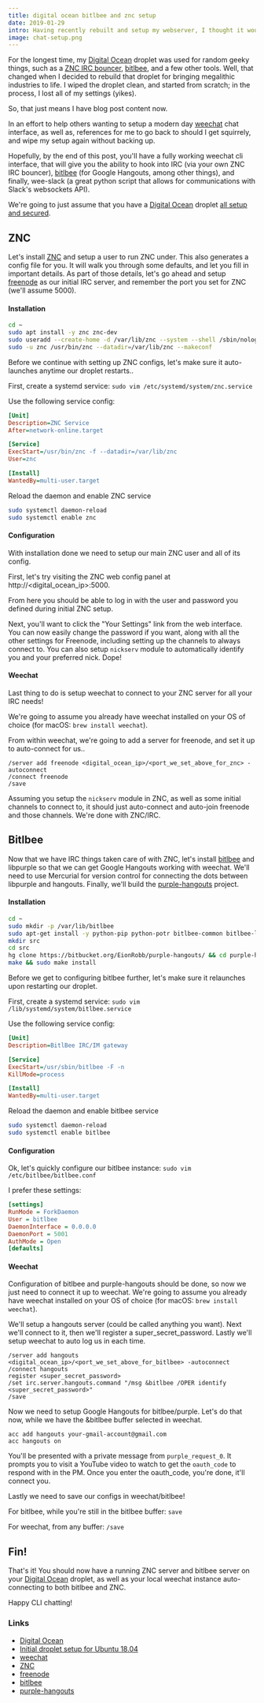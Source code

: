 ```yaml
---
title: digital ocean bitlbee and znc setup
date: 2019-01-29
intro: Having recently rebuilt and setup my webserver, I thought it would be good to document the process, as a beginner's guide, of setting up bitlbee, ZNC, and weechat on a Digital Ocean droplet.
image: chat-setup.png
---
```


For the longest time, my [Digital Ocean](https://m.do.co/c/6abe22c9c487) droplet was used for random geeky things, such as a [ZNC IRC bouncer](https://wiki.znc.in/ZNC), [bitlbee](https://www.bitlbee.org), and a few other tools. Well, that changed when I decided to rebuild that droplet for bringing megalithic industries to life. I wiped the droplet clean, and started from scratch; in the process, I lost all of my settings (yikes).

So, that just means I have blog post content now.

In an effort to help others wanting to setup a modern day [weechat](https://weechat.org) chat interface, as well as, references for me to go back to should I get squirrely, and wipe my setup again without backing up.

Hopefully, by the end of this post, you'll have a fully working weechat cli interface, that will give you the ability to hook into IRC (via your own ZNC IRC bouncer), [bitlbee](https://www.bitlbee.org) (for Google Hangouts, among other things), and finally, wee-slack (a great python script that allows for communications with Slack's websockets API).

We're going to just assume that you have a [Digital Ocean](https://m.do.co/c/6abe22c9c487) droplet [all setup and secured](https://www.digitalocean.com/community/tutorials/initial-server-setup-with-ubuntu-18-04).

## ZNC

Let's install [ZNC](https://wiki.znc.in/ZNC) and setup a user to run ZNC under. This also generates a config file for you. It will walk you through some defaults, and let you fill in important details. As part of those details, let's go ahead and setup [freenode](https://freenode.net) as our initial IRC server, and remember the port you set for ZNC (we'll assume 5000).


#### Installation

```sh
cd ~
sudo apt install -y znc znc-dev
sudo useradd --create-home -d /var/lib/znc --system --shell /sbin/nologin --comment "User to run ZNC daemon" --user-group znc
sudo -u znc /usr/bin/znc --datadir=/var/lib/znc --makeconf
```

Before we continue with setting up ZNC configs, let's make sure it auto-launches anytime our droplet restarts..

First, create a systemd service: `sudo vim /etc/systemd/system/znc.service`

Use the following service config:

```ini
[Unit]
Description=ZNC Service
After=network-online.target

[Service]
ExecStart=/usr/bin/znc -f --datadir=/var/lib/znc
User=znc

[Install]
WantedBy=multi-user.target
```

Reload the daemon and enable ZNC service

```sh
sudo systemctl daemon-reload
sudo systemctl enable znc
```

#### Configuration

With installation done we need to setup our main ZNC user and all of its config.

First, let's try visiting the ZNC web config panel at http://<digital_ocean_ip>:5000.

From here you should be able to log in with the user and password you defined during initial ZNC setup.

Next, you'll want to click the "Your Settings" link from the web interface. You can now easily change the password if you want, along with all the other settings for Freenode, including setting up the channels to always connect to. You can also setup `nickserv` module to automatically identify you and your preferred nick. Dope!


#### Weechat

Last thing to do is setup weechat to connect to your ZNC server for all your IRC needs!

We're going to assume you already have weechat installed on your OS of choice (for macOS: `brew install weechat`).

From within weechat, we're going to add a server for freenode, and set it up to auto-connect for us..

```
/server add freenode <digital_ocean_ip>/<port_we_set_above_for_znc> -autoconnect
/connect freenode
/save
```

Assuming you setup the `nickserv` module in ZNC, as well as some initial channels to connect to, it should just auto-connect and auto-join freenode and those channels. We're done with ZNC/IRC.


## Bitlbee

Now that we have IRC things taken care of with ZNC, let's install [bitlbee](https://www.bitlbee.org) and libpurple so that we can get Google Hangouts working with weechat. We'll need to use Mercurial for version control for connecting the dots between libpurple and hangouts. Finally, we'll build the [purple-hangouts](https://bitbucket.org/EionRobb/purple-hangouts/overview) project.

#### Installation

```sh
cd ~
sudo mkdir -p /var/lib/bitlbee
sudo apt-get install -y python-pip python-potr bitlbee-common bitlbee-libpurple bitlbee-plugin-otr libpurple-dev libjson-glib-dev libglib2.0-dev libprotobuf-c-dev protobuf-c-compiler mercurial make
mkdir src
cd src
hg clone https://bitbucket.org/EionRobb/purple-hangouts/ && cd purple-hangouts;
make && sudo make install
```

Before we get to configuring bitlbee further, let's make sure it relaunches upon restarting our droplet.

First, create a systemd service: `sudo vim /lib/systemd/system/bitlbee.service`

Use the following service config:

```ini
[Unit]
Description=BitlBee IRC/IM gateway

[Service]
ExecStart=/usr/sbin/bitlbee -F -n
KillMode=process

[Install]
WantedBy=multi-user.target
```

Reload the daemon and enable bitlbee service

```sh
sudo systemctl daemon-reload
sudo systemctl enable bitlbee
```

#### Configuration

Ok, let's quickly configure our bitlbee instance: `sudo vim /etc/bitlbee/bitlbee.conf`

I prefer these settings:

```ini
[settings]
RunMode = ForkDaemon
User = bitlbee
DaemonInterface = 0.0.0.0
DaemonPort = 5001
AuthMode = Open
[defaults]
```

#### Weechat

Configuration of bitlbee and purple-hangouts should be done, so now we just need to connect it up to weechat. We're going to assume you already have weechat installed on your OS of choice (for macOS: `brew install weechat`).

We'll setup a hangouts server (could be called anything you want). Next we'll connect to it, then we'll register a super_secret_password. Lastly we'll setup weechat to auto log us in each time.

```
/server add hangouts <digital_ocean_ip>/<port_we_set_above_for_bitlbee> -autoconnect
/connect hangouts
register <super_secret_password>
/set irc.server.hangouts.command "/msg &bitlbee /OPER identify <super_secret_password>"
/save
```

Now we need to setup Google Hangouts for bitlbee/purple. Let's do that now, while we have the &bitlbee buffer selected in weechat.

```
acc add hangouts your-gmail-account@gmail.com
acc hangouts on
```

You'll be presented with a private message from `purple_request_0`. It prompts you to visit a YouTube video to watch to get the `oauth_code` to respond with in the PM. Once you enter the oauth_code, you're done, it'll connect you.

Lastly we need to save our configs in weechat/bitlbee!

For bitlbee, while you're still in the bitlbee buffer: `save`

For weechat, from any buffer: `/save`


## Fin!

That's it! You should now have a running ZNC server and bitlbee server on your [Digital Ocean](https://m.do.co/c/6abe22c9c487) droplet, as well as your local weechat instance auto-connecting to both bitlbee and ZNC.

Happy CLI chatting!


### Links

- [Digital Ocean](https://m.do.co/c/6abe22c9c487)
- [Initial droplet setup for Ubuntu 18.04](https://www.digitalocean.com/community/tutorials/initial-server-setup-with-ubuntu-18-04)
- [weechat](https://weechat.org)
- [ZNC](https://wiki.znc.in/ZNC)
- [freenode](https://freenode.net)
- [bitlbee](https://bitlbee.org)
- [purple-hangouts](https://bitbucket.org/EionRobb/purple-hangouts/overview)
